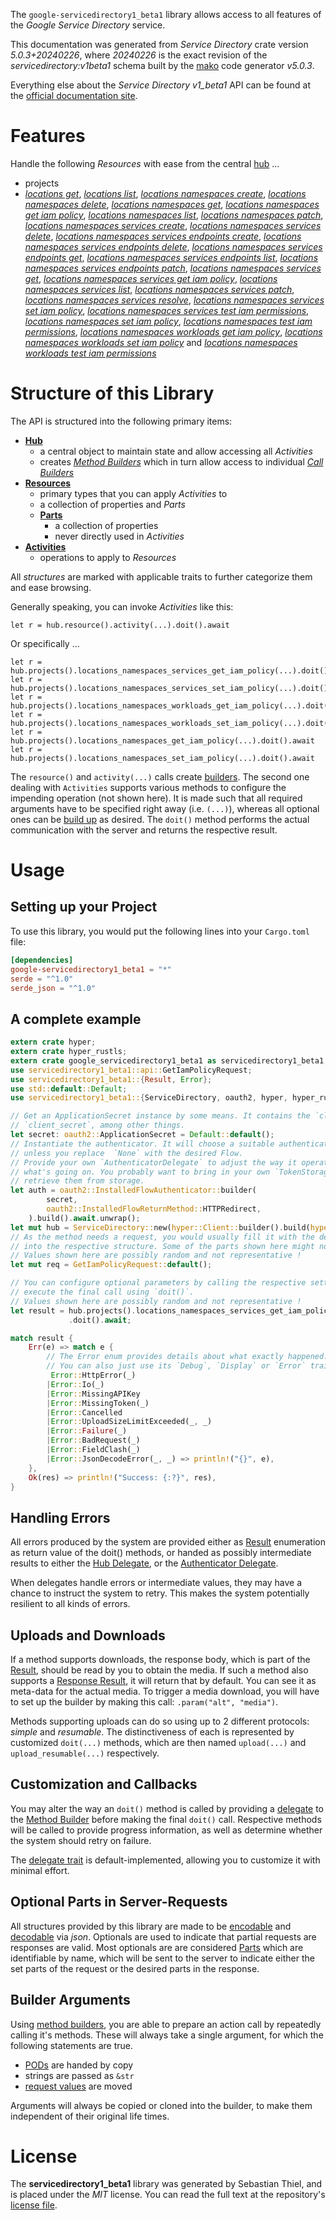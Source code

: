<!---
DO NOT EDIT !
This file was generated automatically from 'src/generator/templates/api/README.md.mako'
DO NOT EDIT !
-->
The `google-servicedirectory1_beta1` library allows access to all features of the *Google Service Directory* service.

This documentation was generated from *Service Directory* crate version *5.0.3+20240226*, where *20240226* is the exact revision of the *servicedirectory:v1beta1* schema built by the [mako](http://www.makotemplates.org/) code generator *v5.0.3*.

Everything else about the *Service Directory* *v1_beta1* API can be found at the
[official documentation site](https://cloud.google.com/service-directory).
# Features

Handle the following *Resources* with ease from the central [hub](https://docs.rs/google-servicedirectory1_beta1/5.0.3+20240226/google_servicedirectory1_beta1/ServiceDirectory) ... 

* projects
 * [*locations get*](https://docs.rs/google-servicedirectory1_beta1/5.0.3+20240226/google_servicedirectory1_beta1/api::ProjectLocationGetCall), [*locations list*](https://docs.rs/google-servicedirectory1_beta1/5.0.3+20240226/google_servicedirectory1_beta1/api::ProjectLocationListCall), [*locations namespaces create*](https://docs.rs/google-servicedirectory1_beta1/5.0.3+20240226/google_servicedirectory1_beta1/api::ProjectLocationNamespaceCreateCall), [*locations namespaces delete*](https://docs.rs/google-servicedirectory1_beta1/5.0.3+20240226/google_servicedirectory1_beta1/api::ProjectLocationNamespaceDeleteCall), [*locations namespaces get*](https://docs.rs/google-servicedirectory1_beta1/5.0.3+20240226/google_servicedirectory1_beta1/api::ProjectLocationNamespaceGetCall), [*locations namespaces get iam policy*](https://docs.rs/google-servicedirectory1_beta1/5.0.3+20240226/google_servicedirectory1_beta1/api::ProjectLocationNamespaceGetIamPolicyCall), [*locations namespaces list*](https://docs.rs/google-servicedirectory1_beta1/5.0.3+20240226/google_servicedirectory1_beta1/api::ProjectLocationNamespaceListCall), [*locations namespaces patch*](https://docs.rs/google-servicedirectory1_beta1/5.0.3+20240226/google_servicedirectory1_beta1/api::ProjectLocationNamespacePatchCall), [*locations namespaces services create*](https://docs.rs/google-servicedirectory1_beta1/5.0.3+20240226/google_servicedirectory1_beta1/api::ProjectLocationNamespaceServiceCreateCall), [*locations namespaces services delete*](https://docs.rs/google-servicedirectory1_beta1/5.0.3+20240226/google_servicedirectory1_beta1/api::ProjectLocationNamespaceServiceDeleteCall), [*locations namespaces services endpoints create*](https://docs.rs/google-servicedirectory1_beta1/5.0.3+20240226/google_servicedirectory1_beta1/api::ProjectLocationNamespaceServiceEndpointCreateCall), [*locations namespaces services endpoints delete*](https://docs.rs/google-servicedirectory1_beta1/5.0.3+20240226/google_servicedirectory1_beta1/api::ProjectLocationNamespaceServiceEndpointDeleteCall), [*locations namespaces services endpoints get*](https://docs.rs/google-servicedirectory1_beta1/5.0.3+20240226/google_servicedirectory1_beta1/api::ProjectLocationNamespaceServiceEndpointGetCall), [*locations namespaces services endpoints list*](https://docs.rs/google-servicedirectory1_beta1/5.0.3+20240226/google_servicedirectory1_beta1/api::ProjectLocationNamespaceServiceEndpointListCall), [*locations namespaces services endpoints patch*](https://docs.rs/google-servicedirectory1_beta1/5.0.3+20240226/google_servicedirectory1_beta1/api::ProjectLocationNamespaceServiceEndpointPatchCall), [*locations namespaces services get*](https://docs.rs/google-servicedirectory1_beta1/5.0.3+20240226/google_servicedirectory1_beta1/api::ProjectLocationNamespaceServiceGetCall), [*locations namespaces services get iam policy*](https://docs.rs/google-servicedirectory1_beta1/5.0.3+20240226/google_servicedirectory1_beta1/api::ProjectLocationNamespaceServiceGetIamPolicyCall), [*locations namespaces services list*](https://docs.rs/google-servicedirectory1_beta1/5.0.3+20240226/google_servicedirectory1_beta1/api::ProjectLocationNamespaceServiceListCall), [*locations namespaces services patch*](https://docs.rs/google-servicedirectory1_beta1/5.0.3+20240226/google_servicedirectory1_beta1/api::ProjectLocationNamespaceServicePatchCall), [*locations namespaces services resolve*](https://docs.rs/google-servicedirectory1_beta1/5.0.3+20240226/google_servicedirectory1_beta1/api::ProjectLocationNamespaceServiceResolveCall), [*locations namespaces services set iam policy*](https://docs.rs/google-servicedirectory1_beta1/5.0.3+20240226/google_servicedirectory1_beta1/api::ProjectLocationNamespaceServiceSetIamPolicyCall), [*locations namespaces services test iam permissions*](https://docs.rs/google-servicedirectory1_beta1/5.0.3+20240226/google_servicedirectory1_beta1/api::ProjectLocationNamespaceServiceTestIamPermissionCall), [*locations namespaces set iam policy*](https://docs.rs/google-servicedirectory1_beta1/5.0.3+20240226/google_servicedirectory1_beta1/api::ProjectLocationNamespaceSetIamPolicyCall), [*locations namespaces test iam permissions*](https://docs.rs/google-servicedirectory1_beta1/5.0.3+20240226/google_servicedirectory1_beta1/api::ProjectLocationNamespaceTestIamPermissionCall), [*locations namespaces workloads get iam policy*](https://docs.rs/google-servicedirectory1_beta1/5.0.3+20240226/google_servicedirectory1_beta1/api::ProjectLocationNamespaceWorkloadGetIamPolicyCall), [*locations namespaces workloads set iam policy*](https://docs.rs/google-servicedirectory1_beta1/5.0.3+20240226/google_servicedirectory1_beta1/api::ProjectLocationNamespaceWorkloadSetIamPolicyCall) and [*locations namespaces workloads test iam permissions*](https://docs.rs/google-servicedirectory1_beta1/5.0.3+20240226/google_servicedirectory1_beta1/api::ProjectLocationNamespaceWorkloadTestIamPermissionCall)




# Structure of this Library

The API is structured into the following primary items:

* **[Hub](https://docs.rs/google-servicedirectory1_beta1/5.0.3+20240226/google_servicedirectory1_beta1/ServiceDirectory)**
    * a central object to maintain state and allow accessing all *Activities*
    * creates [*Method Builders*](https://docs.rs/google-servicedirectory1_beta1/5.0.3+20240226/google_servicedirectory1_beta1/client::MethodsBuilder) which in turn
      allow access to individual [*Call Builders*](https://docs.rs/google-servicedirectory1_beta1/5.0.3+20240226/google_servicedirectory1_beta1/client::CallBuilder)
* **[Resources](https://docs.rs/google-servicedirectory1_beta1/5.0.3+20240226/google_servicedirectory1_beta1/client::Resource)**
    * primary types that you can apply *Activities* to
    * a collection of properties and *Parts*
    * **[Parts](https://docs.rs/google-servicedirectory1_beta1/5.0.3+20240226/google_servicedirectory1_beta1/client::Part)**
        * a collection of properties
        * never directly used in *Activities*
* **[Activities](https://docs.rs/google-servicedirectory1_beta1/5.0.3+20240226/google_servicedirectory1_beta1/client::CallBuilder)**
    * operations to apply to *Resources*

All *structures* are marked with applicable traits to further categorize them and ease browsing.

Generally speaking, you can invoke *Activities* like this:

```Rust,ignore
let r = hub.resource().activity(...).doit().await
```

Or specifically ...

```ignore
let r = hub.projects().locations_namespaces_services_get_iam_policy(...).doit().await
let r = hub.projects().locations_namespaces_services_set_iam_policy(...).doit().await
let r = hub.projects().locations_namespaces_workloads_get_iam_policy(...).doit().await
let r = hub.projects().locations_namespaces_workloads_set_iam_policy(...).doit().await
let r = hub.projects().locations_namespaces_get_iam_policy(...).doit().await
let r = hub.projects().locations_namespaces_set_iam_policy(...).doit().await
```

The `resource()` and `activity(...)` calls create [builders][builder-pattern]. The second one dealing with `Activities` 
supports various methods to configure the impending operation (not shown here). It is made such that all required arguments have to be 
specified right away (i.e. `(...)`), whereas all optional ones can be [build up][builder-pattern] as desired.
The `doit()` method performs the actual communication with the server and returns the respective result.

# Usage

## Setting up your Project

To use this library, you would put the following lines into your `Cargo.toml` file:

```toml
[dependencies]
google-servicedirectory1_beta1 = "*"
serde = "^1.0"
serde_json = "^1.0"
```

## A complete example

```Rust
extern crate hyper;
extern crate hyper_rustls;
extern crate google_servicedirectory1_beta1 as servicedirectory1_beta1;
use servicedirectory1_beta1::api::GetIamPolicyRequest;
use servicedirectory1_beta1::{Result, Error};
use std::default::Default;
use servicedirectory1_beta1::{ServiceDirectory, oauth2, hyper, hyper_rustls, chrono, FieldMask};

// Get an ApplicationSecret instance by some means. It contains the `client_id` and 
// `client_secret`, among other things.
let secret: oauth2::ApplicationSecret = Default::default();
// Instantiate the authenticator. It will choose a suitable authentication flow for you, 
// unless you replace  `None` with the desired Flow.
// Provide your own `AuthenticatorDelegate` to adjust the way it operates and get feedback about 
// what's going on. You probably want to bring in your own `TokenStorage` to persist tokens and
// retrieve them from storage.
let auth = oauth2::InstalledFlowAuthenticator::builder(
        secret,
        oauth2::InstalledFlowReturnMethod::HTTPRedirect,
    ).build().await.unwrap();
let mut hub = ServiceDirectory::new(hyper::Client::builder().build(hyper_rustls::HttpsConnectorBuilder::new().with_native_roots().https_or_http().enable_http1().build()), auth);
// As the method needs a request, you would usually fill it with the desired information
// into the respective structure. Some of the parts shown here might not be applicable !
// Values shown here are possibly random and not representative !
let mut req = GetIamPolicyRequest::default();

// You can configure optional parameters by calling the respective setters at will, and
// execute the final call using `doit()`.
// Values shown here are possibly random and not representative !
let result = hub.projects().locations_namespaces_services_get_iam_policy(req, "resource")
             .doit().await;

match result {
    Err(e) => match e {
        // The Error enum provides details about what exactly happened.
        // You can also just use its `Debug`, `Display` or `Error` traits
         Error::HttpError(_)
        |Error::Io(_)
        |Error::MissingAPIKey
        |Error::MissingToken(_)
        |Error::Cancelled
        |Error::UploadSizeLimitExceeded(_, _)
        |Error::Failure(_)
        |Error::BadRequest(_)
        |Error::FieldClash(_)
        |Error::JsonDecodeError(_, _) => println!("{}", e),
    },
    Ok(res) => println!("Success: {:?}", res),
}

```
## Handling Errors

All errors produced by the system are provided either as [Result](https://docs.rs/google-servicedirectory1_beta1/5.0.3+20240226/google_servicedirectory1_beta1/client::Result) enumeration as return value of
the doit() methods, or handed as possibly intermediate results to either the 
[Hub Delegate](https://docs.rs/google-servicedirectory1_beta1/5.0.3+20240226/google_servicedirectory1_beta1/client::Delegate), or the [Authenticator Delegate](https://docs.rs/yup-oauth2/*/yup_oauth2/trait.AuthenticatorDelegate.html).

When delegates handle errors or intermediate values, they may have a chance to instruct the system to retry. This 
makes the system potentially resilient to all kinds of errors.

## Uploads and Downloads
If a method supports downloads, the response body, which is part of the [Result](https://docs.rs/google-servicedirectory1_beta1/5.0.3+20240226/google_servicedirectory1_beta1/client::Result), should be
read by you to obtain the media.
If such a method also supports a [Response Result](https://docs.rs/google-servicedirectory1_beta1/5.0.3+20240226/google_servicedirectory1_beta1/client::ResponseResult), it will return that by default.
You can see it as meta-data for the actual media. To trigger a media download, you will have to set up the builder by making
this call: `.param("alt", "media")`.

Methods supporting uploads can do so using up to 2 different protocols: 
*simple* and *resumable*. The distinctiveness of each is represented by customized 
`doit(...)` methods, which are then named `upload(...)` and `upload_resumable(...)` respectively.

## Customization and Callbacks

You may alter the way an `doit()` method is called by providing a [delegate](https://docs.rs/google-servicedirectory1_beta1/5.0.3+20240226/google_servicedirectory1_beta1/client::Delegate) to the 
[Method Builder](https://docs.rs/google-servicedirectory1_beta1/5.0.3+20240226/google_servicedirectory1_beta1/client::CallBuilder) before making the final `doit()` call. 
Respective methods will be called to provide progress information, as well as determine whether the system should 
retry on failure.

The [delegate trait](https://docs.rs/google-servicedirectory1_beta1/5.0.3+20240226/google_servicedirectory1_beta1/client::Delegate) is default-implemented, allowing you to customize it with minimal effort.

## Optional Parts in Server-Requests

All structures provided by this library are made to be [encodable](https://docs.rs/google-servicedirectory1_beta1/5.0.3+20240226/google_servicedirectory1_beta1/client::RequestValue) and 
[decodable](https://docs.rs/google-servicedirectory1_beta1/5.0.3+20240226/google_servicedirectory1_beta1/client::ResponseResult) via *json*. Optionals are used to indicate that partial requests are responses 
are valid.
Most optionals are are considered [Parts](https://docs.rs/google-servicedirectory1_beta1/5.0.3+20240226/google_servicedirectory1_beta1/client::Part) which are identifiable by name, which will be sent to 
the server to indicate either the set parts of the request or the desired parts in the response.

## Builder Arguments

Using [method builders](https://docs.rs/google-servicedirectory1_beta1/5.0.3+20240226/google_servicedirectory1_beta1/client::CallBuilder), you are able to prepare an action call by repeatedly calling it's methods.
These will always take a single argument, for which the following statements are true.

* [PODs][wiki-pod] are handed by copy
* strings are passed as `&str`
* [request values](https://docs.rs/google-servicedirectory1_beta1/5.0.3+20240226/google_servicedirectory1_beta1/client::RequestValue) are moved

Arguments will always be copied or cloned into the builder, to make them independent of their original life times.

[wiki-pod]: http://en.wikipedia.org/wiki/Plain_old_data_structure
[builder-pattern]: http://en.wikipedia.org/wiki/Builder_pattern
[google-go-api]: https://github.com/google/google-api-go-client

# License
The **servicedirectory1_beta1** library was generated by Sebastian Thiel, and is placed 
under the *MIT* license.
You can read the full text at the repository's [license file][repo-license].

[repo-license]: https://github.com/Byron/google-apis-rsblob/main/LICENSE.md

